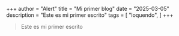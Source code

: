 +++
author = "Alert"
title = "Mi primer blog"
date = "2025-03-05"
description = "Este es mi primer escrito"
tags = [
    "loquendo",
]
+++


> Este es mi primer escrito
